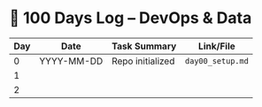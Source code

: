 # 📆 100 Days Log – DevOps & Data

| Day | Date       | Task Summary                    | Link/File             |
|-----|------------|----------------------------------|------------------------|
| 0   | YYYY-MM-DD | Repo initialized                | `day00_setup.md`       |
| 1   |            |                                  |                        |
| 2   |            |                                  |                        |
